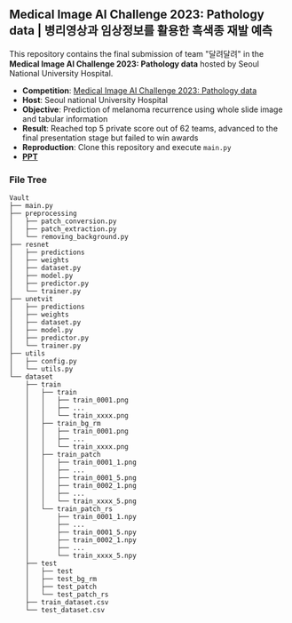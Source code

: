 ## Medical Image AI Challenge 2023: Pathology data | 병리영상과 임상정보를 활용한 흑색종 재발 예측

This repository contains the final submission of team "달려달려" in the **Medical Image AI Challenge 2023: Pathology data** hosted by Seoul National University Hospital.

- **Competition**: [Medical Image AI Challenge 2023: Pathology data](https://maic.or.kr/competitions/28/infomation) 
- **Host**: Seoul national University Hospital
- **Objective**: Prediction of melanoma recurrence using whole slide image and tabular information
- **Result**: Reached top 5 private score out of 62 teams, advanced to the final presentation stage but failed to win awards
- **Reproduction**: Clone this repository and execute `main.py`
- **[PPT](https://1drv.ms/b/s!AsCGiwhl8mgznYFQe2yFCCkXjXlwAw?e=OzGmiG)**

### File Tree
```
Vault
├── main.py
├── preprocessing
│   ├── patch_conversion.py
│   ├── patch_extraction.py
│   └── removing_background.py
├── resnet
│   ├── predictions
│   ├── weights
│   ├── dataset.py
│   ├── model.py
│   ├── predictor.py
│   └── trainer.py
├── unetvit
│   ├── predictions
│   ├── weights
│   ├── dataset.py
│   ├── model.py
│   ├── predictor.py
│   └── trainer.py
├── utils
│   ├── config.py
│   └── utils.py
└── dataset
    ├── train
    │   ├── train
    │   │   ├── train_0001.png
    │   │   ├── ...
    │   │   └── train_xxxx.png
    │   ├── train_bg_rm
    │   │   ├── train_0001.png
    │   │   ├── ...
    │   │   └── train_xxxx.png
    │   ├── train_patch
    │   │   ├── train_0001_1.png
    │   │   ├── ...
    │   │   ├── train_0001_5.png
    │   │   ├── train_0002_1.png
    │   │   ├── ...
    │   │   └── train_xxxx_5.png
    │   └── train_patch_rs
    │       ├── train_0001_1.npy
    │       ├── ...
    │       ├── train_0001_5.npy
    │       ├── train_0002_1.npy
    │       ├── ...
    │       └── train_xxxx_5.npy
    ├── test
    │   ├── test
    │   ├── test_bg_rm
    │   ├── test_patch
    │   └── test_patch_rs
    ├── train_dataset.csv   
    └── test_dataset.csv

```